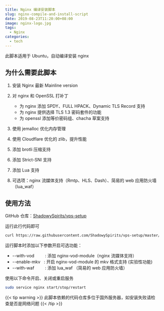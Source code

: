 ```yaml
---
title: Nginx 编译安装脚本
slug: nginx-compile-and-install-script
date: 2019-08-23T11:20:00+08:00
image: nginx-logo.jpg
tags:
  - Nginx
categories:
  - tech
---
```


此脚本适用于 Ubuntu，自动编译安装 nginx

<!--more-->

## 为什么需要此脚本

1.  安装 Nginx 最新 Mainline version
2.  对 nginx 和 OpenSSL 打补丁

    - 为 nginx 添加 SPDY、FULL HPACK、Dynamic TLS Record 支持
    - 为 nginx 提供选择 TLS 1.3 密码套件的功能
    - 为 openssl 添加等价密码组、chacha 草案支持

3.  使用 jemalloc 优化内存管理
4.  使用 Cloudflare 优化的 zlib，提升性能
5.  添加 brotli 压缩支持
6.  添加 Strict-SNI 支持
7.  添加 Lua 支持
8.  可选项：nginx 流媒体支持（Rmtp、HLS、Dash）、简易的 web 应用防火墙（lua_waf）

## 使用方法

GitHub 仓库：[ShadowySpirits/vps-setup](https://github.com/ShadowySpirits/vps-setup)

运行此行代码即可

```bash
curl https://raw.githubusercontent.com/ShadowySpirits/vps-setup/master/nginx_install.sh | bash
```

运行脚本时添加以下参数开启可选功能：

- --with-vod &nbsp;&nbsp;&nbsp;&nbsp;&nbsp;&nbsp;&nbsp;&nbsp;: 添加 nginx-vod-module（nginx 流媒体支持）
- --enable-mkv &nbsp;&nbsp;: 开启 nginx-vod-module 的 mkv 格式支持 (实验性功能)
- --with-waf &nbsp;&nbsp;&nbsp;&nbsp;&nbsp;&nbsp;&nbsp;&nbsp;: 添加 lua_waf （简易的 web 应用防火墙）

使用以下命令开启、关闭或重启服务

```bash
sudo service nginx start/stop/restart
```

{{< tip warning >}}
此脚本依赖的代码仓库多位于国外服务器，如安装失败请检查是否是网络问题
{{< /tip >}}
